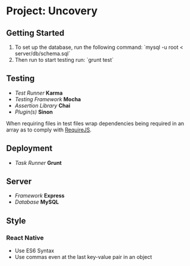 <h1>Project: Uncovery</h1>
<h2>Getting Started</h3>
<ol>
  <li>To set up the database, run the following command:
    `mysql -u root < server/db/schema.sql` </li>
  <li>Then run to start testing run:
    `grunt test`</li>
</ol>


<h2>Testing</h2>
<ul>
  <li><i>Test Runner</i> <b>Karma</b></li>
  <li><i>Testing Framework</i> <b>Mocha</b></li>
  <li><i>Assertion Library</i> <b>Chai</b></li>
  <li><i>Plugin(s)</i> <b>Sinon</b></li>
</ul>

<p>When requiring files in test files wrap dependencies being required in an
array as to comply with <a href="http://requirejs.org/">RequireJS</a>.</p>

<h2>Deployment</h2>
<ul>
  <li><i>Task Runner</i> <b>Grunt</b></li>
</ul>

<h2>Server</h2>
<ul>
  <li><i>Framework</i> <b>Express</b></li>
  <li><i>Database</i> <b>MySQL</b></li>
</ul>

<h2>Style</h2>
<h3>React Native</h3>
<ul>
  <li>Use ES6 Syntax</li>
  <li>Use commas even at the last key-value pair in an object</li>
</ul>
